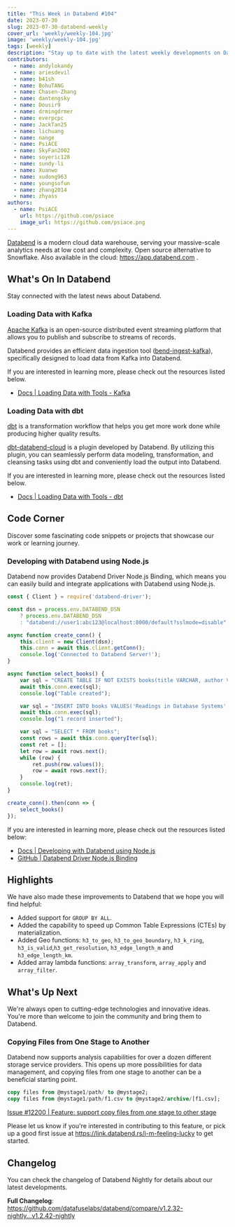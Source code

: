 ```yaml
---
title: "This Week in Databend #104"
date: 2023-07-30
slug: 2023-07-30-databend-weekly
cover_url: 'weekly/weekly-104.jpg'
image: 'weekly/weekly-104.jpg'
tags: [weekly]
description: "Stay up to date with the latest weekly developments on Databend!"
contributors:
  - name: andylokandy
  - name: ariesdevil
  - name: b41sh
  - name: BohuTANG
  - name: Chasen-Zhang
  - name: dantengsky
  - name: Dousir9
  - name: drmingdrmer
  - name: everpcpc
  - name: JackTan25
  - name: lichuang
  - name: nange
  - name: PsiACE
  - name: SkyFan2002
  - name: soyeric128
  - name: sundy-li
  - name: Xuanwo
  - name: xudong963
  - name: youngsofun
  - name: zhang2014
  - name: zhyass
authors:
  - name: PsiACE
    url: https://github.com/psiace
    image_url: https://github.com/psiace.png
---
```


[Databend](https://github.com/datafuselabs/databend) is a modern cloud data warehouse, serving your massive-scale analytics needs at low cost and complexity. Open source alternative to Snowflake. Also available in the cloud: <https://app.databend.com> .

## What's On In Databend

Stay connected with the latest news about Databend.

### Loading Data with Kafka

[Apache Kafka](https://kafka.apache.org/) is an open-source distributed event streaming platform that allows you to publish and subscribe to streams of records.

Databend provides an efficient data ingestion tool ([bend-ingest-kafka](https://github.com/databendcloud/bend-ingest-kafka)), specifically designed to load data from Kafka into Databend. 

If you are interested in learning more, please check out the resources listed below.

- [Docs | Loading Data with Tools - Kafka](https://databend.rs/doc/load-data/load-db/kafka)

### Loading Data with dbt

[dbt](https://www.getdbt.com/) is a transformation workflow that helps you get more work done while producing higher quality results.

[dbt-databend-cloud](https://github.com/databendcloud/dbt-databend) is a plugin developed by Databend. By utilizing this plugin, you can seamlessly perform data modeling, transformation, and cleansing tasks using dbt and conveniently load the output into Databend.  

If you are interested in learning more, please check out the resources listed below.

- [Docs | Loading Data with Tools - dbt](https://databend.rs/doc/load-data/load-db/dbt)

## Code Corner

Discover some fascinating code snippets or projects that showcase our work or learning journey.

### Developing with Databend using Node.js

Databend now provides Databend Driver Node.js Binding, which means you can easily build and integrate applications with Databend using Node.js.

```javascript
const { Client } = require('databend-driver');

const dsn = process.env.DATABEND_DSN
    ? process.env.DATABEND_DSN
    : "databend://user1:abc123@localhost:8000/default?sslmode=disable";

async function create_conn() {
    this.client = new Client(dsn);
    this.conn = await this.client.getConn();
    console.log('Connected to Databend Server!');
}

async function select_books() {
    var sql = "CREATE TABLE IF NOT EXISTS books(title VARCHAR, author VARCHAR, date VARCHAR)";
    await this.conn.exec(sql);
    console.log("Table created");

    var sql = "INSERT INTO books VALUES('Readings in Database Systems', 'Michael Stonebraker', '2004')";
    await this.conn.exec(sql);
    console.log("1 record inserted");

    var sql = "SELECT * FROM books";
    const rows = await this.conn.queryIter(sql);
    const ret = [];
    let row = await rows.next();
    while (row) {
        ret.push(row.values());
        row = await rows.next();
    }
    console.log(ret);
}

create_conn().then(conn => {
    select_books()
});
```

If you are interested in learning more, please check out the resources listed below:

- [Docs | Developing with Databend using Node.js](https://databend.rs/doc/develop/nodejs)
- [GitHub | Databend Driver Node.js Binding](https://github.com/datafuselabs/bendsql/tree/main/bindings/nodejs)

## Highlights

We have also made these improvements to Databend that we hope you will find helpful:

- Added support for `GROUP BY ALL`.
- Added the capability to speed up Common Table Expressions (CTEs) by materialization. 
- Added Geo functions: `h3_to_geo`, `h3_to_geo_boundary`, `h3_k_ring`, `h3_is_valid`,`h3_get_resolution`, `h3_edge_length_m` and `h3_edge_length_km`.
- Added array lambda functions: `array_transform`, `array_apply` and `array_filter`.

## What's Up Next

We're always open to cutting-edge technologies and innovative ideas. You're more than welcome to join the community and bring them to Databend.

### Copying Files from One Stage to Another

Databend now supports analysis capabilities for over a dozen different storage service providers. This opens up more possibilities for data management, and copying files from one stage to another can be a beneficial starting point.

```sql
copy files from @mystage1/path/ to @mystage2;
copy files from @mystage1/path/f1.csv to @mystage2/archive/[f1.csv];
```

[Issue #12200 | Feature: support copy files from one stage to other stage](https://github.com/datafuselabs/databend/issues/12200)

Please let us know if you're interested in contributing to this feature, or pick up a good first issue at <https://link.databend.rs/i-m-feeling-lucky> to get started.

## Changelog

You can check the changelog of Databend Nightly for details about our latest developments.

**Full Changelog**: <https://github.com/datafuselabs/databend/compare/v1.2.32-nightly...v1.2.42-nightly>
